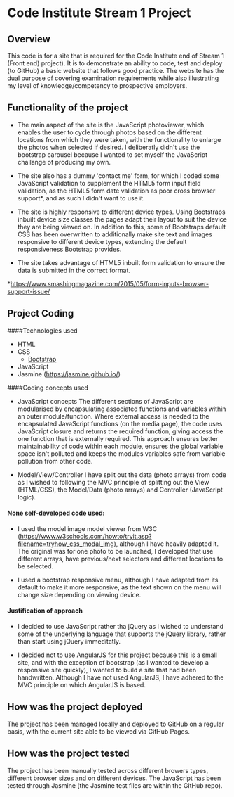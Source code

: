 
# Code Institute Stream 1 Project

## Overview
This code is for a site that is required for the Code Institute end of Stream 1 (Front end) project). It is to demonstrate an ability to code, test and deploy (to GitHub) a basic website that follows good practice. The website has the dual purpose of covering examination requirements while also illustrating my level of knowledge/competency to prospective employers.


## Functionality of the project
 - The main aspect of the site is the JavaScript photoviewer, which enables the user to cycle through photos based on the different locations from which they were taken, with the functionality to enlarge the photos when selected if desired. I deliberatly didn't use the bootstrap carousel because I wanted to set myself the JavaScript challange of producing my own.

- The site also has a dummy 'contact me' form, for which I coded some JavaScript validation to supplement the HTML5 form input field validation, as the HTML5 form date validation as poor cross browser support*, and as such I didn't want to use it.

- The site is highly responsive to different device types. Using Bootstraps inbuilt device size classes the pages adapt their layout to suit the device they are being viewed on. In addition to this, some of Bootstraps default CSS has been overwritten to additionally make site text and images responsive to different device types, extending the default responsiveness Bootstrap provides.

- The site takes advantage of HTML5 inbuilt form validation to ensure the data is submitted in the correct format.

*https://www.smashingmagazine.com/2015/05/form-inputs-browser-support-issue/


## Project Coding
####Technologies used
- HTML
- CSS
	- [Bootstrap](http://getbootstrap.com/)
- JavaScript 
- Jasmine (https://jasmine.github.io/)


####Coding concepts used
- JavaScript concepts
The different sections of JavaScript are modularised by encapsulating associated functions and variables within an outer module/function. Where external access is needed to the encapsulated JavaScript functions (on the media page), the code uses JavaScript closure and returns the required function, giving access the one function that is externally required. This approach ensures better maintainability of code within each module, ensures the global variable space isn't polluted and keeps the modules variables safe from variable pollution from other code.

- Model/View/Controller
I have split out the data (photo arrays) from code as I wished to following the MVC principle of splitting out the View (HTML/CSS), the Model/Data (photo arrays) and Controller (JavaScript logic).

#### None self-developed code used:
- I used the model image model viewer from W3C (https://www.w3schools.com/howto/tryit.asp?filename=tryhow_css_modal_img), although I have heavily adapted it. The original was for one photo to be launched, I developed that use different arrays, have previous/next selectors and different locations to be selected.

- I used a bootstrap responsive menu, although I have adapted from its default to make it more responsive, as the text shown on the menu will change size depending on viewing device.


#### Justification of approach
- I decided to use JavaScript rather tha jQuery as I wished to understand some of the underlying language that supports the jQuery library, rather than start using jQuery immeditatly.

- I decided not to use AngularJS for this project because this is a small site, and with the exception of bootstrap (as I wanted to develop a responsive site quickly), I wanted to build a site that had been handwritten. Although I have not used AngularJS, I have adhered to the MVC principle on which AngularJS is based.

## How was the project deployed
The project has been managed locally and deployed to GitHub on a regular basis, with the current site able to be viewed via GitHub Pages.

## How was the project tested
The project has been manually tested across different browers types, different browser sizes and on different devices. The JavaScript has been tested through Jasmine (the Jasmine test files are within the GitHub repo).

